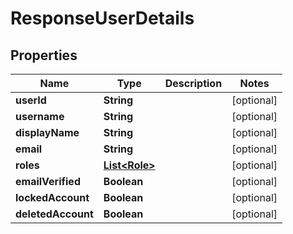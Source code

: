 

# ResponseUserDetails


## Properties

| Name | Type | Description | Notes |
|------------ | ------------- | ------------- | -------------|
|**userId** | **String** |  |  [optional] |
|**username** | **String** |  |  [optional] |
|**displayName** | **String** |  |  [optional] |
|**email** | **String** |  |  [optional] |
|**roles** | [**List&lt;Role&gt;**](Role.md) |  |  [optional] |
|**emailVerified** | **Boolean** |  |  [optional] |
|**lockedAccount** | **Boolean** |  |  [optional] |
|**deletedAccount** | **Boolean** |  |  [optional] |



